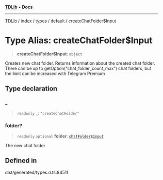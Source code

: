 [**TDLib**](../../../../../../README.md) • **Docs**

***

[TDLib](../../../../../../modules.md) / [index](../../../../../README.md) / [types](../../../README.md) / [default](../README.md) / createChatFolder$Input

# Type Alias: createChatFolder$Input

> **createChatFolder$Input**: `object`

Creates new chat folder. Returns information about the created chat folder. There can be up to getOption("chat_folder_count_max") chat folders, but the limit can be increased with Telegram Premium

## Type declaration

### \_

> `readonly` **\_**: `"createChatFolder"`

### folder?

> `readonly` `optional` **folder**: [`chatFolder$Input`](chatFolder$Input-1.md)

The new chat folder

## Defined in

dist/generated/types.d.ts:84511
